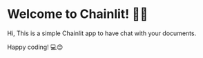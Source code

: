 # Welcome to Chainlit! 🚀🤖

Hi, This is a simple Chainlit app to have chat with your documents.


Happy coding! 💻😊


